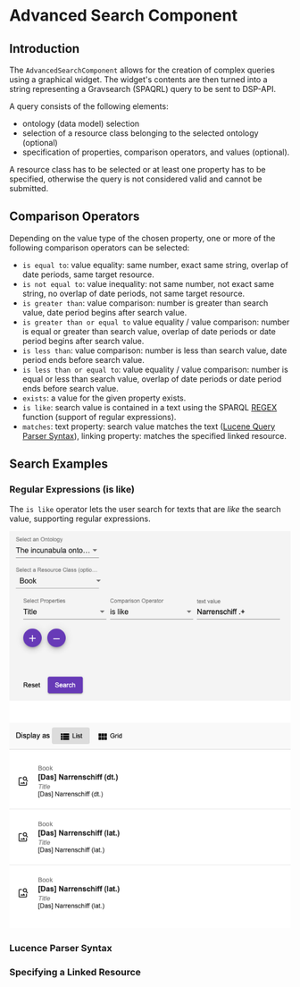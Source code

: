 # Advanced Search Component

## Introduction

The `AdvancedSearchComponent` allows for the creation of complex queries using a graphical widget.
The widget's contents are then turned into a string representing a Gravsearch (SPAQRL) query to be sent to DSP-API.

A query consists of the following elements:
- ontology (data model) selection
- selection of a resource class belonging to the selected ontology (optional)
- specification of properties, comparison operators, and values (optional).

A resource class has to be selected or at least one property has to be specified,
otherwise the query is not considered valid and cannot be submitted.

## Comparison Operators

Depending on the value type of the chosen property,
one or more of the following comparison operators can be selected:

- `is equal to`: value equality: same number, exact same string, overlap of date periods, same target resource.
- `is not equal to`: value inequality: not same number, not exact same string, no overlap of date periods, not same target resource.
- `is greater than`: value comparison: number is greater than search value, date period begins after search value.
- `is greater than or equal to` value equality / value comparison: number is equal or greater than search value, overlap of date periods or date period begins after search value.
- `is less than`: value comparison: number is less than search value, date period ends before search value.
- `is less than or equal to`: value equality / value comparison: number is equal or less than search value, overlap of date periods or date period ends before search value.
- `exists`: a value for the given property exists.
- `is like`: search value is contained in a text using the SPARQL [REGEX](https://www.w3.org/TR/sparql11-query/#func-regex) function (support of regular expressions).
- `matches`: text property: search value matches the text ([Lucene Query Parser Syntax](https://docs-api.dasch.swiss/08-lucene/lucene-query-parser-syntax/)), linking property: matches the specified linked resource.

## Search Examples

### Regular Expressions (is like)

The `is like` operator lets the user search for texts that are *like* the search value, supporting regular expressions.


![Advanced search panel with a search example](../../assets/images/advanced-search-regex.png)

### Lucence Parser Syntax

### Specifying a Linked Resource
